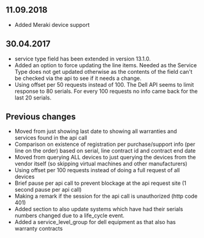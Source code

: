 ## 11.09.2018
- Added Meraki device support

## 30.04.2017
- service type field has been extended in version 13.1.0.
- Added an option to force updating the line items. Needed as the Service Type does not get updated otherwise as the contents of the field can't be checked via the api to see if it needs a change.
- Using offset per 50 requests instead of 100. The Dell API seems to limit response to 80 serials. For every 100 requests no info came back for the last 20 serials.

## Previous changes
- Moved from just showing last date to showing all warranties and services found in the api call
- Comparison on existence of registration per purchase/support info (per line on the order) based on serial, line contract id and contract end date
- Moved from querying ALL devices to just querying the devices from the vendor itself (so skipping virtual machines and other manufacturers)
- Using offset per 100 requests instead of doing a full request of all devices
- Brief pause per api call to prevent blockage at the api request site (1 second pause per api call)
- Making a remark if the session for the api call is unauthorized (http code 401)
- Added section to also update systems which have had their serials numbers changed due to a life_cycle event.
- Added a service_level_group for dell equipment as that also has warranty contracts
